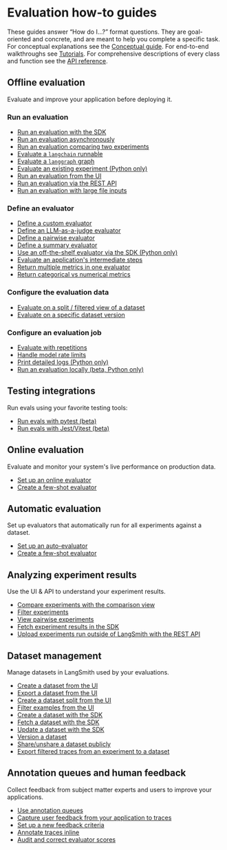 # Evaluation how-to guides

These guides answer “How do I…?” format questions.
They are goal-oriented and concrete, and are meant to help you complete a specific task.
For conceptual explanations see the [Conceptual guide](./concepts).
For end-to-end walkthroughs see [Tutorials](./tutorials).
For comprehensive descriptions of every class and function see the [API reference](https://langsmith-sdk.readthedocs.io/en/latest/evaluation.html).

## Offline evaluation

Evaluate and improve your application before deploying it.

### Run an evaluation

- [Run an evaluation with the SDK](./how_to_guides/evaluate_llm_application)
- [Run an evaluation asynchronously](./how_to_guides/async)
- [Run an evaluation comparing two experiments](./how_to_guides/evaluate_pairwise)
- [Evaluate a `langchain` runnable](./how_to_guides/langchain_runnable)
- [Evaluate a `langgraph` graph](./how_to_guides/langgraph)
- [Evaluate an existing experiment (Python only)](./how_to_guides/evaluate_existing_experiment)
- [Run an evaluation from the UI](./how_to_guides/run_evaluation_from_prompt_playground)
- [Run an evaluation via the REST API](./how_to_guides/run_evals_api_only)
- [Run an evaluation with large file inputs](./how_to_guides/evaluate_with_attachments)

### Define an evaluator

- [Define a custom evaluator](./how_to_guides/custom_evaluator)
- [Define an LLM-as-a-judge evaluator](./how_to_guides/llm_as_judge)
- [Define a pairwise evaluator](./how_to_guides/evaluate_pairwise)
- [Define a summary evaluator](./how_to_guides/summary)
- [Use an off-the-shelf evaluator via the SDK (Python only)](./how_to_guides/use_langchain_off_the_shelf_evaluators)
- [Evaluate an application's intermediate steps](./how_to_guides/evaluate_on_intermediate_steps)
- [Return multiple metrics in one evaluator](./how_to_guides/multiple_scores)
- [Return categorical vs numerical metrics](./how_to_guides/metric_type)

### Configure the evaluation data

- [Evaluate on a split / filtered view of a dataset](./how_to_guides/dataset_subset)
- [Evaluate on a specific dataset version](./how_to_guides/dataset_version)

### Configure an evaluation job

- [Evaluate with repetitions](./how_to_guides/repetition)
- [Handle model rate limits](./how_to_guides/rate_limiting)
- [Print detailed logs (Python only)](../../observability/how_to_guides/tracing/output_detailed_logs)
- [Run an evaluation locally (beta, Python only)](./how_to_guides/local)

## Testing integrations

Run evals using your favorite testing tools:

- [Run evals with pytest (beta)](./how_to_guides/pytest)
- [Run evals with Jest/Vitest (beta)](./how_to_guides/jest_vitest)

## Online evaluation

Evaluate and monitor your system's live performance on production data.

- [Set up an online evaluator](../../observability/how_to_guides/monitoring/online_evaluations)
- [Create a few-shot evaluator](./how_to_guides/create_few_shot_evaluators)

## Automatic evaluation

Set up evaluators that automatically run for all experiments against a dataset.

- [Set up an auto-evaluator](./how_to_guides/bind_evaluator_to_dataset)
- [Create a few-shot evaluator](./how_to_guides/create_few_shot_evaluators)

## Analyzing experiment results

Use the UI & API to understand your experiment results.

- [Compare experiments with the comparison view](./how_to_guides/compare_experiment_results)
- [Filter experiments](./how_to_guides/filter_experiments_ui)
- [View pairwise experiments](./how_to_guides/evaluate_pairwise#view-pairwise-experiments)
- [Fetch experiment results in the SDK](./how_to_guides/fetch_perf_metrics_experiment)
- [Upload experiments run outside of LangSmith with the REST API](./how_to_guides/upload_existing_experiments)

## Dataset management

Manage datasets in LangSmith used by your evaluations.

- [Create a dataset from the UI](./how_to_guides/manage_datasets_in_application#set-up-your-dataset)
- [Export a dataset from the UI](./how_to_guides/manage_datasets_in_application#export-a-dataset)
- [Create a dataset split from the UI](./how_to_guides/manage_datasets_in_application#create-and-manage-dataset-splits)
- [Filter examples from the UI](./how_to_guides/manage_datasets_in_application#filter-examples)
- [Create a dataset with the SDK](./how_to_guides/manage_datasets_programmatically#create-a-dataset)
- [Fetch a dataset with the SDK](./how_to_guides/manage_datasets_programmatically#fetch-datasets)
- [Update a dataset with the SDK](./how_to_guides/manage_datasets_programmatically#update-examples)
- [Version a dataset](./how_to_guides/version_datasets)
- [Share/unshare a dataset publicly](./how_to_guides/share_dataset)
- [Export filtered traces from an experiment to a dataset](./how_to_guides/export_filtered_traces_to_dataset)

## Annotation queues and human feedback

Collect feedback from subject matter experts and users to improve your applications.

- [Use annotation queues](./how_to_guides/annotation_queues)
- [Capture user feedback from your application to traces](./how_to_guides/attach_user_feedback)
- [Set up a new feedback criteria](./how_to_guides/set_up_feedback_criteria)
- [Annotate traces inline](./how_to_guides/annotate_traces_inline)
- [Audit and correct evaluator scores](./how_to_guides/audit_evaluator_scores)
